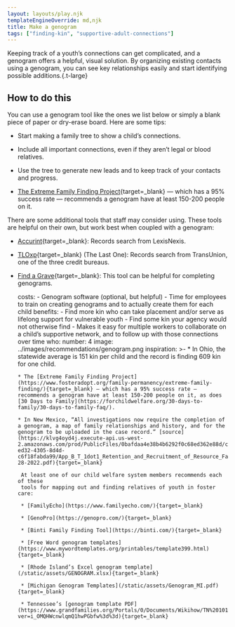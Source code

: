 ```yaml
---
layout: layouts/play.njk
templateEngineOverride: md,njk
title: Make a genogram
tags: ["finding-kin", "supportive-adult-connections"]
---
```


Keeping track of a youth’s connections can get complicated, and a genogram offers a helpful, visual solution. By organizing existing contacts using a genogram, you can see key relationships easily and start identifying possible additions.{.t-large}

## How to do this

You can use a genogram tool like the ones we list below or simply a blank piece of paper or dry-erase board. Here are some tips:

* Start making a family tree to show a child’s connections.

* Include all important connections, even if they aren’t legal or blood relatives.

* Use the tree to generate new leads and to keep track of your contacts and progress.

* [The Extreme Family Finding Project](https://www.fosteradopt.org/family-permanency/extreme-family-finding/){target=_blank} — which has a 95% success rate — recommends a genogram have at least 150-200 people on it.

There are some additional tools that staff may consider using. These tools are helpful on their own, but work best when coupled with a genogram:

* [Accurint](https://www.accurint.com/){target=_blank}: Records search from LexisNexis.

* [TLOxp](https://www.tlo.com/){target=_blank} (The Last One): Records search from TransUnion, one of the three credit bureaus.

* [Find a Grave](https://www.findagrave.com/){target=_blank}: This tool can be helpful for completing genograms.

    costs:
      - Genogram software (optional, but helpful)
      - Time for employees to train on creating genograms and to actually create them for each child
    benefits:
      - Find more kin who can take placement and/or serve as lifelong support
        for vulnerable youth
      - Find some kin your agency would not otherwise find
      - Makes it easy for multiple workers to collaborate on a child’s
        supportive network, and to follow up with those connections over time
    who:
      number: 4
      image: ../images/recommendations/genogram.png
    inspiration: >-
      * In Ohio, the statewide average is 151 kin per child and the record is finding 609 kin for one child.

      * The [Extreme Family Finding Project](https://www.fosteradopt.org/family-permanency/extreme-family-finding/){target=_blank} — which has a 95% success rate — recommends a genogram have at least 150-200 people on it, as does [30 Days to Family](https://forchildwelfare.org/30-days-to-family/30-days-to-family-faq/).

      * In New Mexico, “All investigations now require the completion of a genogram, a map of family relationships and history, and for the genogram to be uploaded in the case record.” [source](https://klvg4oyd4j.execute-api.us-west-2.amazonaws.com/prod/PublicFiles/0bafdaa4e38b4b6292f0c68ed362e88d/c538c771-ed32-4305-8d4d-c6f18fabda99/App_B_T_1dot1_Retention_and_Recruitment_of_Resource_Families_-3-28-2022.pdf){target=_blank}

       At least one of our child welfare system members recommends each of these
       tools for mapping out and finding relatives of youth in foster care:

       * [FamilyEcho](https://www.familyecho.com/){target=_blank}

       * [GenoPro](https://genopro.com/){target=_blank}

       * [Binti Family Finding Tool](https://binti.com/){target=_blank}

       * [Free Word genogram templates](https://www.mywordtemplates.org/printables/template399.html){target=_blank}

       * [Rhode Island’s Excel genogram template](/static/assets/GENOGRAM.xlsx){target=_blank}

       * [Michigan Genogram Templates](/static/assets/Genogram_MI.pdf){target=_blank}

       * Tennessee’s [genogram template PDF](https://www.grandfamilies.org/Portals/0/Documents/Wikihow/TN%201013%20(3)%20Kinship%20Exception%20Request.pdf?ver=i_OMQHWcnwlqmQ1hwPGbfw%3d%3d){target=_blank}
 